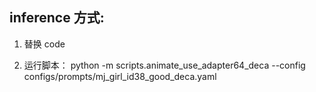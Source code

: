 
## inference 方式:

1. 替换 code


2. 运行脚本：
python -m scripts.animate_use_adapter64_deca --config configs/prompts/mj_girl_id38_good_deca.yaml
